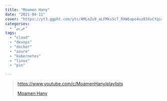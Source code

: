 ```yaml
---
title: "Moamen Hany"
date: "2021-04-11"
cover: "https://yt3.ggpht.com/ytc/AMLnZu9_aLFMksScT_RXW6apo4uz03XvCYqi4RYs-Z3R-jo=s176-c-k-c0x00ffffff-no-rj"
categories:
  - "عربي"
tags:
  - "cloud"
  - "devops"
  - "docker"
  - "azure"
  - "kubernetes"
  - "linux"
  - "pin"

---
```


> https://www.youtube.com/c/MoamenHany/playlists
>
> [ Moamen Hany ](https://www.youtube.com/c/MoamenHany/playlists)
